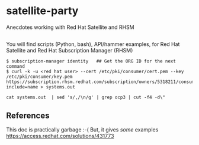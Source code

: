 # satellite-party
Anecdotes working with Red Hat Satellite and RHSM

## 

You will find scripts (Python, bash), API/hammer examples, for Red Hat Satellite and Red Hat Subscription Manager (RHSM)

```
$ subscription-manager identity   ## Get the ORG ID for the next command
$ curl -k -u <red hat user> --cert /etc/pki/consumer/cert.pem --key /etc/pki/consumer/key.pem https://subscription.rhsm.redhat.com/subscription/owners/5318211/consumers?include=name > systems.out

cat systems.out  | sed 's/,/\n/g' | grep ocp3 | cut -f4 -d\"
```

## References
This doc is practically garbage :-(  But, it gives *some* examples  
https://access.redhat.com/solutions/431773
